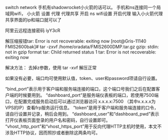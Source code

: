 switch network
手机有shadowrocket小火箭的话可以。
手机和ns连接同一个局域网wifi，
小火箭 设置 代理 代理共享 开启
ns wifi设置 开启代理 输入小火箭代理共享界面的ip和端口就可以了 

阿里云远程连接密码
iyY3cR

解压缩报错tar: Error is not recoverable: exiting now
[root@Gris-11140 FMIS2600bak]# tar -zxvf /home/oradata/FMIS2600DMP.tar.gz
gzip: stdin: not in gzip format
tar: Child returned status 1
tar: Error is not recoverable: exiting now

解决方法：
去掉z参数，使用 tar -xvf 解压正常

如果没有必要，端口均可使用默认值，token、user和password项请自行设置。

“bind_port”表示用于客户端和服务端连接的端口，这个端口号我们之后在配置客户端的时候要用到。
“dashboard_port”是服务端仪表板的端口，若使用7500端口，在配置完成服务启动后可以通过浏览器访问 x.x.x.x:7500 （其中x.x.x.x为VPS的IP）查看frp服务运行信息。
“token”是用于客户端和服务端连接的口令，请自行设置并记录，稍后会用到。
“dashboard_user”和“dashboard_pwd”表示打开仪表板页面登录的用户名和密码，自行设置即可。
“vhost_http_port”和“vhost_https_port”用于反向代理HTTP主机时使用，本文不涉及HTTP协议，因而照抄或者删除这两条均可。
